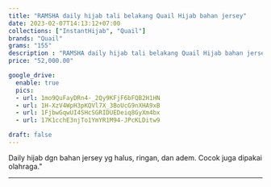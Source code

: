 ```yaml
---
title: "RAMSHA daily hijab tali belakang Quail Hijab bahan jersey"
date: 2023-02-07T14:13:12+07:00
collections: ["InstantHijab", "Quail"]
brands: "Quail"
grams: "155"
description : "RAMSHA daily hijab tali belakang Quail Hijab bahan jersey"
price: "52,000.00"

google_drive:
  enable: true
  pics:
  - url: 1mo9QuFayDRn4-_2Qy9KFjF6bFQB2H1HN
  - url: 1H-XzV4WpH3pKQVl7X_3BoUcG9nXHA9xB
  - url: 1FjbwGqwUI4SHcSGRIDUEDeiq8GyXm4bx
  - url: 17K1cchE3njTo1YmYR1M94-JPcKLDitw9

draft: false
---
```


Daily hijab dgn bahan jersey yg halus, ringan, dan adem. Cocok juga dipakai olahraga."

-----------    
 
